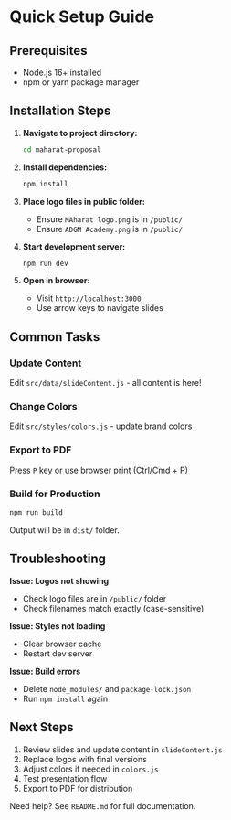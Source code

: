 # Quick Setup Guide

## Prerequisites

- Node.js 16+ installed
- npm or yarn package manager

## Installation Steps

1. **Navigate to project directory:**
   ```bash
   cd maharat-proposal
   ```

2. **Install dependencies:**
   ```bash
   npm install
   ```

3. **Place logo files in public folder:**
   - Ensure `MAharat logo.png` is in `/public/`
   - Ensure `ADGM Academy.png` is in `/public/`

4. **Start development server:**
   ```bash
   npm run dev
   ```

5. **Open in browser:**
   - Visit `http://localhost:3000`
   - Use arrow keys to navigate slides

## Common Tasks

### Update Content
Edit `src/data/slideContent.js` - all content is here!

### Change Colors
Edit `src/styles/colors.js` - update brand colors

### Export to PDF
Press `P` key or use browser print (Ctrl/Cmd + P)

### Build for Production
```bash
npm run build
```

Output will be in `dist/` folder.

## Troubleshooting

**Issue: Logos not showing**
- Check logo files are in `/public/` folder
- Check filenames match exactly (case-sensitive)

**Issue: Styles not loading**
- Clear browser cache
- Restart dev server

**Issue: Build errors**
- Delete `node_modules/` and `package-lock.json`
- Run `npm install` again

## Next Steps

1. Review slides and update content in `slideContent.js`
2. Replace logos with final versions
3. Adjust colors if needed in `colors.js`
4. Test presentation flow
5. Export to PDF for distribution

Need help? See `README.md` for full documentation.
